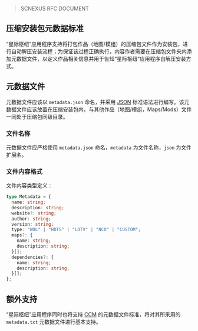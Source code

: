 > SCNEXUS RFC DOCUMENT

## 压缩安装包元数据标准

“星际枢纽”应用程序支持将打包作品（地图/模组）的压缩包文件作为安装包，进行自动解压安装流程；为保证该过程正确执行，内容作者需要在压缩包文件夹内添加元数据文件，以定义作品相关信息并用于告知“星际枢纽”应用程序自解压安装方式。

## 元数据文件

元数据文件应该以 `metadata.json` 命名，并采用 [JSON](https://developer.mozilla.org/zh-CN/docs/Web/JavaScript/Reference/Global_Objects/JSON) 标准语法进行编写。该元数据文件应该放置在压缩安装包内，与其他作品（地图/模组，Maps/Mods）文件一同处于压缩包同级目录。

### 文件名称

元数据文件应严格使用  `metadata.json` 命名，`metadata` 为文件名称，`json` 为文件扩展名。

### 文件内容格式

文件内容类型定义：

``` ts
type Metadata = {
  name: string;
  description: string;
  website?: string;
  author: string;
  version: string;
  type: "WOL" | "HOTS" | "LOTV" | "NCO" | "CUSTOM";
  maps?: {
    name: string;
    description: string;
  }[];
  dependencies?: {
    name: string;
    description: string;
  }[];
};
```

## 额外支持

“星际枢纽”应用程序同时也将支持 [CCM](https://github.com/7thAce/SC2CCM) 的元数据文件标准，将对其所采用的 `metadata.txt` 元数据文件进行基本支持。

